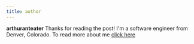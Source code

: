 ```yaml
---
title: author
---
```


**arthuranteater** Thanks for reading the post! I'm a software engineer from Denver, Colorado. To read more about me [click here](https://www.huntcodes.co/#about)
